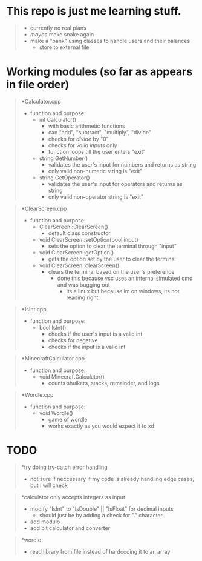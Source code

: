 # This repo is just me learning stuff.
> - currently no real plans
> - *maybe* make snake again
> - make a "bank" using classes to handle users and their balances
>   - store to external file

# Working modules (so far as appears in file order)
>*Calculator.cpp
>  - function and purpose:
>    - int Calculator()
>      - with basic arithmetic functions
>      - can "add", "subtract", "multiply", "divide"
>      - checks for *divide* by "0"
>      - checks for *valid inputs* only
>      - function loops till the user enters "exit"
>    - string GetNumber()
>      - validates the user's input for numbers and returns as string
>      - only valid non-numeric string is "exit"
>    - string GetOperator()
>      - validates the user's input for operators and returns as string
>      - only valid non-operator string is "exit"

>*ClearScreen.cpp
>  - function and purpose:
>    - ClearScreen::ClearScreen()
>      - default class constructor
>    - void ClearScreen::setOption(bool input)
>      - sets the option to clear the terminal through "input"
>    - void ClearScreen::getOption()
>      - gets the option set by the user to clear the terminal
>    - void ClearScreen::clearScreen()
>      - clears the terminal based on the user's preference
>        - done this because vsc uses an internal simulated cmd and was bugging out
>          - its a linux but because im on windows, its not reading right

>*IsInt.cpp
>  - function and purpose:
>    - bool IsInt()
>      - checks if the user's input is a valid int
>      - checks for negative
>      - checks if the input is a valid int

>*MinecraftCalculator.cpp
>  - function and purpose:
>    - void MinecraftCalculator()
>      - counts shulkers, stacks, remainder, and logs

>*Wordle.cpp
>  - function and purpose:
>    - void Wordle()
>      - game of wordle
>      - works exactly as you would expect it to xd

# TODO
>*try doing try-catch error handling
>  - not sure if neccessary if my code is already handling edge cases, but i will check
  
>*calculator only accepts integers as input
>  - modify "IsInt" to "IsDouble" || "IsFloat" for decimal inputs
>    - should just be by adding a check for "." character
>  - add modulo
>  - add bit calculator and converter

>*wordle
>  - read library from file instead of hardcoding it to an array
